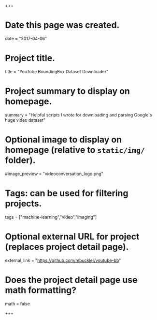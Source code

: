 +++
# Date this page was created.
date = "2017-04-06"

# Project title.
title = "YouTube BoundingBox Dataset Downloader"

# Project summary to display on homepage.
summary = "Helpful scripts I wrote for downloading and parsing Google's huge video dataset"

# Optional image to display on homepage (relative to `static/img/` folder).
#image_preview = "videoconversation_logo.png"

# Tags: can be used for filtering projects.
tags = ["machine-learning","video","imaging"]

# Optional external URL for project (replaces project detail page).
external_link = "https://github.com/mbuckler/youtube-bb"

# Does the project detail page use math formatting?
math = false

+++

